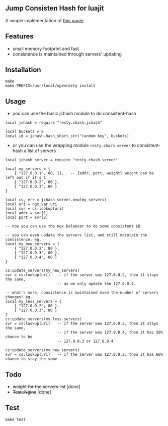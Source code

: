 ## Jump Consisten Hash for luajit
A simple implementation of [this paper](http://arxiv.org/pdf/1406.2294.pdf).

## Features
- small memory footprint and fast
- consistence is maintained through servers' updating

## Installation
```
make
make PREFIX=/usr/local/openresty install
```

## Usage

* you can use the basic jchash module to do consistent-hash
```
local jchash = require "resty.chash.jchash"

local buckets = 8
local id = jchash.hash_short_str("random key", buckets)
```

* or you can use the wrapping module `resty.chash.server` to consistent-hash a list of servers
```
local jchash_server = require "resty.chash.server"

local my_servers = {
    { "127.0.0.1", 80, 1},   -- {addr, port, weight} weight can be left out if it's 1
    { "127.0.0.2", 80 },
    { "127.0.0.3", 80 }
}

local cs, err = jchash_server.new(my_servers)
local uri = ngx.var.uri
local svr = cs:lookup(uri)
local addr = svr[1]
local port = svr[2]

-- now you can use the ngx.balancer to do some consistent LB

-- you can even update the servers list, and still maintain the consistence, eg.
local my_new_servers = {
    { "127.0.0.2", 80 },
    { "127.0.0.3", 80 },
    { "127.0.0.4", 80 }
}

cs:update_servers(my_new_servers)
svr = cs:lookup(uri)   -- if the server was 127.0.0.2, then it stays the same,
                       -- as we only update the 127.0.0.4.

-- what's more, consistence is maintained even the number of servers changes! eg.
local my_less_servers = {
    { "127.0.0.2", 80 },
    { "127.0.0.3", 80 }
}
cs:update_servers(my_less_servers)
svr = cs:lookup(uri)   -- if the server was 127.0.0.2, then it stays the same,
                       -- if the server was 127.0.0.4, then it has 50% chance to be
                       -- 127.0.0.3 or 127.0.0.4

cs:update_servers(my_new_servers)
svr = cs:lookup(uri)   -- if the server was 127.0.0.2, then it has 66% chance to stay the same

```

## Todo
- ~~weight for the servers list~~ [done]
- ~~Test::Nginx~~ [done]

## Test

```
make test
```
